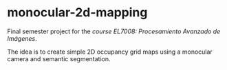 # monocular-2d-mapping
Final semester project for the *course EL7008: Procesamiento Avanzado de Imágenes*.

The idea is to create simple 2D occupancy grid maps using a monocular camera and semantic segmentation.
